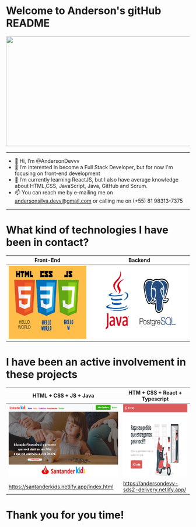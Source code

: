 # Welcome to Anderson's gitHub README 
<img src="https://github.com/AndersonDevv/ReadMe/blob/main/helloWorld1.gif" width="600" height="300"> 

___
- 👋 Hi, I’m @AndersonDevvv
- 👀 I’m interested in become a Full Stack Developer, but for now I'm focusing on front-end development
- 🌱 I’m currently learning ReactJS, but I also have average knowledge about HTML,CSS, JavaScript, Java, GitHub and Scrum.
- 📫 You can reach me by e-mailing me on andersonsilva.devv@gmail.com or calling me on (+55) 81 98313-7375
___

# What kind of technologies I have been in contact?

Front-End | Backend 
------------ | -------------
<img src="https://github.com/AndersonDevv/ReadMe/blob/main/frontEnd.gif" width="" height="200">| <img src="https://github.com/AndersonDevv/ReadMe/blob/main/postgresJava.png" width="400" height="200">


# I have been an active involvement in these projects

HTML + CSS + JS + Java| HTM + CSS + React + Typescript 
------------ | -------------
<img src="https://github.com/AndersonDevv/ReadMe/blob/main/SantanderKidsa.png" width="" height="200">| <img src="https://github.com/AndersonDevv/ReadMe/blob/main/DSDelivery.png" width="400" height="200">
 https://santanderkids.netlify.app/index.html | https://andersondevv-sds2-delivery.netlify.app/


# Thank you for you time!

<!---
AndersonDevvv/AndersonDevvv is a ✨ special ✨ repository because its `README.md` (this file) appears on your GitHub profile.
You can click the Preview link to take a look at your changes.
Created by Anderson Silva using https://guides.github.com/features/mastering-markdown/
--->
